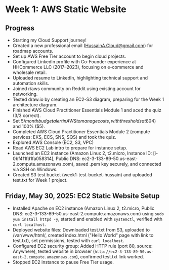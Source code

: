 # Week 1: AWS Static Website
## Progress
- Starting my Cloud Support journey!
- Created a new professional email (HussainA.Cloud@gmail.com) for roadmap accounts.
- Set up AWS Free Tier account to begin cloud projects.
- Configured LinkedIn profile with Co-Founder experience at HHCommerce LLC (2017–2023), focusing on e-commerce and wholesale retail.
- Uploaded resume to LinkedIn, highlighting technical support and automation skills.
- Joined r/aws community on Reddit using existing account for networking.
- Tested draw.io by creating an EC2-S3 diagram, preparing for the Week 1 architecture diagram.
- Finished AWS Cloud Practitioner Essentials Module 1 and aced the quiz (3/3 correct).
- Set $5/month budget alert in AWS to manage costs, with thresholds at 80% ($4) and 100% ($5).
- Completed AWS Cloud Practitioner Essentials Module 2 (compute services: EKS, ECS, SNS, SQS) and took the quiz.
- Explored AWS Console (EC2, S3, VPC)
- Read AWS EC2 Lab intro to prepare for instance setup.
- Launched an EC2 instance (Amazon Linux 2, t2.micro, Instance ID: [i-0bf4f1fd1fa058314], Public DNS: ec2-3-133-89-50.us-east-2.compute.amazonaws.com), saved .pem key securely, and connected via SSH on Windows.
- Created S3 test bucket (week1-test-bucket-hussain) and uploaded test.txt for Week 1 project.
## Friday, May 30, 2025: EC2 Static Website Setup
- Installed Apache on EC2 instance (Amazon Linux 2, t2.micro, Public DNS: ec2-3-133-89-50.us-east-2.compute.amazonaws.com) using `sudo yum install httpd -y`, started and enabled with `systemctl`, verified with `curl localhost`.
- Deployed website files: Downloaded test.txt from S3, uploaded to /var/www/html/, created index.html ("Hello World" page with link to test.txt), set permissions, tested with `curl localhost`.
- Configured EC2 security group: Added HTTP rule (port 80, source: Anywhere), tested website in browser (`http://ec2-3-133-89-50.us-east-2.compute.amazonaws.com`), confirmed test.txt link worked.
- Stopped EC2 instance to pause Free Tier usage.
